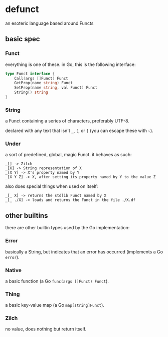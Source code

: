 # defunct
an esoteric language based around Functs

## basic spec
### Funct
everything is one of these. in Go, this is the following interface:
```go
type Funct interface {
	Call(args []Funct) Funct
	GetProp(name string) Funct
	SetProp(name string, val Funct) Funct
	String() string
}
```

### String
a Funct containing a series of characters, preferably UTF-8.

declared with any text that isn't `_`, `[`, or `]` (you can escape these with `~`).

### Under
a sort of predefined, global, magic Funct. it behaves as such:
```
_[] -> Zilch
_[X] -> String representation of X
_[X Y] -> X's property named by Y
_[X Y Z] -> X, after setting its property named by Y to the value Z
```

also does special things when used on itself:
```
_[_ X] -> returns the stdlib Funct named by X
_[_ ./X] -> loads and returns the Funct in the file ./X.df
```

## other builtins
there are other builtin types used by the Go implementation:

### Error
basically a String, but indicates that an error has occurred (implements a Go `error`).

### Native
a basic function (a Go `func(args []Funct) Funct`).

### Thing
a basic key-value map (a Go `map[string]Funct`).

### Zilch
no value, does nothing but return itself.
